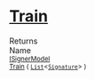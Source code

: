# [Train](./WeightedClassifier-100663872.md)


Returns<img width=500/>Name
<br>
<sub>[ISignerModel](./../../../Pipeline/ISignerModel.md)</sub><img width=500/><sub>[Train](./WeightedClassifier-100663872.md) ( [`List`](https://docs.microsoft.com/en-us/dotnet/api/System.Collections.Generic.List-1)\<[`Signature`](./../../../Signature.md)> )</sub><br>


